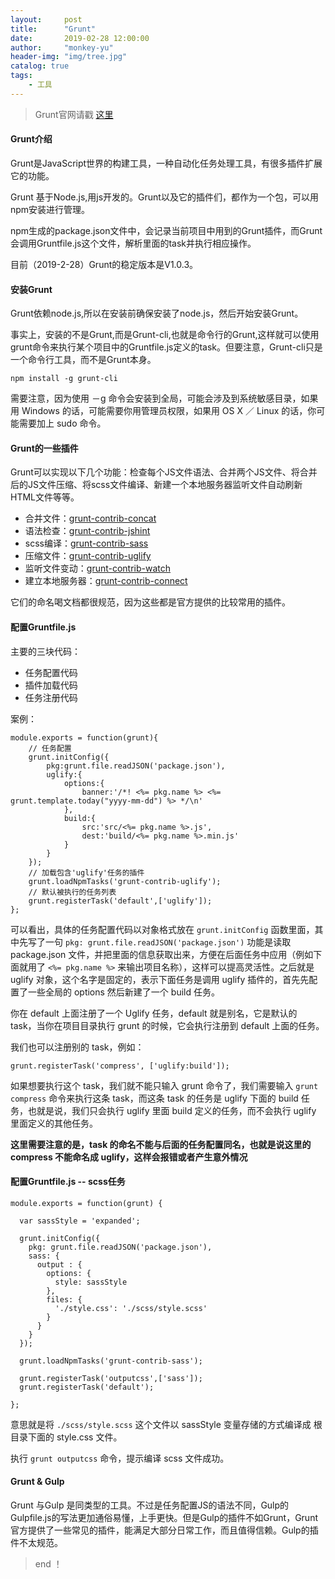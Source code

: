 ```yaml
---
layout:     post
title:      "Grunt"
date:       2019-02-28 12:00:00
author:     "monkey-yu"
header-img: "img/tree.jpg"
catalog: true
tags:
    - 工具
---
```


> Grunt官网请戳 [这里](https://gruntjs.com/)

#### Grunt介绍

Grunt是JavaScript世界的构建工具，一种自动化任务处理工具，有很多插件扩展它的功能。

Grunt 基于Node.js,用js开发的。Grunt以及它的插件们，都作为一个包，可以用npm安装进行管理。

npm生成的package.json文件中，会记录当前项目中用到的Grunt插件，而Grunt会调用Gruntfile.js这个文件，解析里面的task并执行相应操作。

目前（2019-2-28）Grunt的稳定版本是V1.0.3。

#### 安装Grunt

Grunt依赖node.js,所以在安装前确保安装了node.js，然后开始安装Grunt。

事实上，安装的不是Grunt,而是Grunt-cli,也就是命令行的Grunt,这样就可以使用grunt命令来执行某个项目中的Gruntfile.js定义的task。但要注意，Grunt-cli只是一个命令行工具，而不是Grunt本身。

```
npm install -g grunt-cli
```

需要注意，因为使用 －g 命令会安装到全局，可能会涉及到系统敏感目录，如果用 Windows 的话，可能需要你用管理员权限，如果用 OS X ／ Linux 的话，你可能需要加上 sudo 命令。

#### Grunt的一些插件

Grunt可以实现以下几个功能：检查每个JS文件语法、合并两个JS文件、将合并后的JS文件压缩、将scss文件编译、新建一个本地服务器监听文件自动刷新HTML文件等等。

- 合并文件：[grunt-contrib-concat](https://github.com/gruntjs/grunt-contrib-concat)
- 语法检查：[grunt-contrib-jshint](https://github.com/gruntjs/grunt-contrib-jshint)
- scss编译：[grunt-contrib-sass](https://github.com/gruntjs/grunt-contrib-sass)
- 压缩文件：[grunt-contrib-uglify](https://github.com/gruntjs/grunt-contrib-uglify)
- 监听文件变动：[grunt-contrib-watch](https://github.com/gruntjs/grunt-contrib-watch)
- 建立本地服务器：[grunt-contrib-connect](https://github.com/gruntjs/grunt-contrib-connect)

它们的命名喝文档都很规范，因为这些都是官方提供的比较常用的插件。

#### 配置Gruntfile.js

主要的三块代码：

- 任务配置代码
- 插件加载代码
- 任务注册代码

案例：

```
module.exports = function(grunt){
    // 任务配置
    grunt.initConfig({
        pkg:grunt.file.readJSON('package.json'),
        uglify:{
            options:{
                banner:'/*! <%= pkg.name %> <%= grunt.template.today("yyyy-mm-dd") %> */\n'
            },
            build:{
                src:'src/<%= pkg.name %>.js',
                dest:'build/<%= pkg.name %>.min.js'
            }
        }
    });
    // 加载包含'uglify'任务的插件
    grunt.loadNpmTasks('grunt-contrib-uglify');
    // 默认被执行的任务列表
    grunt.registerTask('default',['uglify']);
};
```

可以看出，具体的任务配置代码以对象格式放在 `grunt.initConfig` 函数里面，其中先写了一句 `pkg: grunt.file.readJSON('package.json')` 功能是读取 package.json 文件，并把里面的信息获取出来，方便在后面任务中应用（例如下面就用了 `<%= pkg.name %>` 来输出项目名称），这样可以提高灵活性。之后就是 uglify 对象，这个名字是固定的，表示下面任务是调用 uglify 插件的，首先先配置了一些全局的 options 然后新建了一个 build 任务。

你在 default 上面注册了一个 Uglify 任务，default 就是别名，它是默认的 task，当你在项目目录执行 grunt 的时候，它会执行注册到 default 上面的任务。

我们也可以注册别的 task，例如：

```
grunt.registerTask('compress', ['uglify:build']);
```

如果想要执行这个 task，我们就不能只输入 grunt 命令了，我们需要输入 `grunt compress` 命令来执行这条 task，而这条 task 的任务是 uglify 下面的 build 任务，也就是说，我们只会执行 uglify 里面 build 定义的任务，而不会执行 uglify 里面定义的其他任务。

**这里需要注意的是，task 的命名不能与后面的任务配置同名，也就是说这里的 compress 不能命名成 uglify，这样会报错或者产生意外情况**

#### 配置Gruntfile.js -- scss任务

```
module.exports = function(grunt) {

  var sassStyle = 'expanded';

  grunt.initConfig({
    pkg: grunt.file.readJSON('package.json'),
    sass: {
      output : {
        options: {
          style: sassStyle
        },
        files: {
          './style.css': './scss/style.scss'
        }
      }
    }
  });

  grunt.loadNpmTasks('grunt-contrib-sass');

  grunt.registerTask('outputcss',['sass']);
  grunt.registerTask('default');

};
```

意思就是将 `./scss/style.scss` 这个文件以 sassStyle 变量存储的方式编译成 根目录下面的 style.css 文件。

执行 `grunt outputcss` 命令，提示编译 scss 文件成功。

#### Grunt & Gulp

Grunt 与Gulp 是同类型的工具。不过是任务配置JS的语法不同，Gulp的Gulpfile.js的写法更加通俗易懂，上手更快。但是Gulp的插件不如Grunt，Grunt官方提供了一些常见的插件，能满足大部分日常工作，而且值得信赖。Gulp的插件不太规范。

> end ！